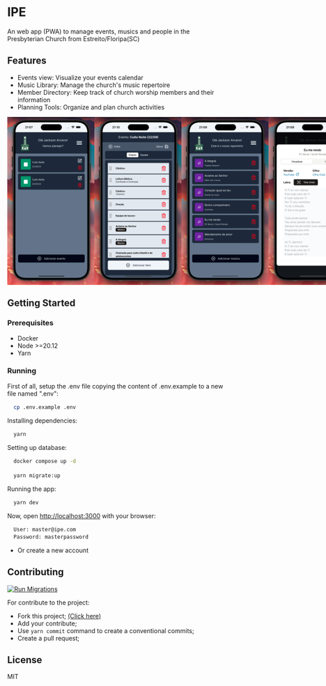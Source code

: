 # IPE

An web app (PWA) to manage events, musics and people in the Presbyterian Church from Estreito/Floripa(SC)

## Features

- Events view: Visualize your events calendar
- Music Library: Manage the church's music repertoire
- Member Directory: Keep track of church worship members and their information
- Planning Tools: Organize and plan church activities

<div style="display: flex;">
  <img src=".github/assets/planning.png" alt="IPE App Screenshot" width="200" />
  <img src=".github/assets/event.png" alt="IPE App Screenshot" width="200" />
  <img src=".github/assets/musics.png" alt="IPE App Screenshot" width="200" />
<img src=".github/assets/music.png" alt="IPE App Screenshot" width="200" />
</div>

## Getting Started

### Prerequisites

- Docker
- Node >=20.12
- Yarn

### Running

First of all, setup the .env file copying the content of .env.example to a new file named ".env":

```bash
  cp .env.example .env
```

Installing dependencies:

```bash
  yarn
```

Setting up database:

```bash
  docker compose up -d

  yarn migrate:up
```

Running the app:

```bash
  yarn dev
```

Now, open [http://localhost:3000](http://localhost:3000) with your browser:

```bash
  User: master@ipe.com
  Password: masterpassword
```

- Or create a new account

## Contributing

[![Run Migrations](https://github.com/JacksonFA/ipe/actions/workflows/migirations.yml/badge.svg)](https://github.com/JacksonFA/ipe/actions/workflows/migirations.yml)

For contribute to the project:

- Fork this project; [(Click here)](https://github.com/JacksonFA/ipe/fork)
- Add your contribute;
- Use `yarn commit` command to create a conventional commits;
- Create a pull request;

## License

MIT
